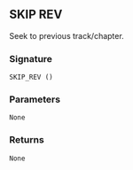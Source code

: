 ## SKIP REV

Seek to previous track/chapter.


### Signature

`SKIP_REV ()`


### Parameters

`None`


### Returns

`None
`
